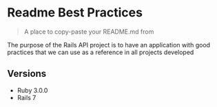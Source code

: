 # Readme Best Practices
> A place to copy-paste your README.md from

The purpose of the Rails API project is to have an application with good practices that we can use as a reference in all projects developed

## Versions
 * Ruby 3.0.0
 * Rails 7
